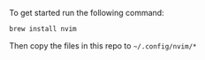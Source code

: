To get started run the following command:
```bash
brew install nvim
```

Then copy the files in this repo to `~/.config/nvim/*`
